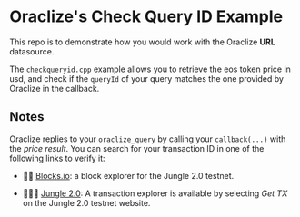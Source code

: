 # Oraclize's Check Query ID Example 

This repo is to demonstrate how you would work with the Oraclize **URL** datasource.

The `checkqueryid.cpp` example allows you to retrieve the eos token price in usd, and check if the `queryId` of
your query matches the one provided by Oraclize in the callback.

## Notes

Oraclize replies to your `oraclize_query` by calling your `callback(...)` with the *price result*.
You can search for your transaction ID in one of the following links to verify it:

* :mag_right::ledger: [Blocks.io](https://jungle.bloks.io/): a block explorer for the Jungle 2.0 testnet.

* :palm_tree::lion::palm_tree: [Jungle 2.0](https://monitor.jungletestnet.io/#home): A transaction explorer is available by selecting *Get TX* on the Jungle 2.0 testnet website.
